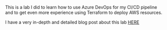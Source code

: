 This is a lab I did to learn how to use Azure DevOps for my CI/CD pipeline
and to get even more experience using Terraform to deploy AWS resources.

I have a very in-depth and detailed blog post about this lab [HERE](https://wordpress.com/post/mpriv32.wordpress.com/9)
